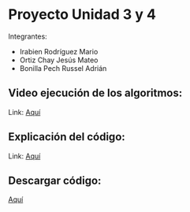 # Proyecto Unidad 3 y 4

Integrantes:
- Irabien Rodríguez Mario
- Ortiz Chay Jesús Mateo
- Bonilla Pech Russel Adrián

## Video ejecución de los algoritmos:
Link: [Aquí](https://youtu.be/0nkL2dz7slk)

## Explicación del código:
Link: [Aquí](https://youtu.be/eTCOvhbI2xw)

## Descargar código:
[Aquí](https://github.com/jeusmatthew/ProyectoED/blob/main/src.zip)
